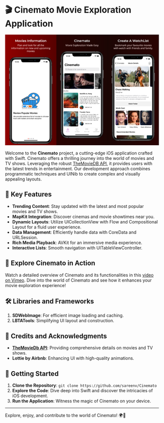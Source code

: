# 🎬 Cinemato Movie Exploration Application

![Cinemato Banner](banner.png)

Welcome to the **Cinemato** project, a cutting-edge iOS application crafted with Swift. Cinemato offers a thrilling journey into the world of movies and TV shows. Leveraging the robust [TheMovieDB API](https://developers.themoviedb.org/), it provides users with the latest trends in entertainment. Our development approach combines programmatic techniques and UINib to create complex and visually appealing layouts.

## 🌟 Key Features

- **Trending Content**: Stay updated with the latest and most popular movies and TV shows.
- **MapKit Integration**: Discover cinemas and movie showtimes near you.
- **Dynamic Layouts**: Utilize UICollectionView with Flow and Compositional Layout for a fluid user experience.
- **Data Management**: Efficiently handle data with CoreData and URLSession.
- **Rich Media Playback**: AVKit for an immersive media experience.
- **Interactive Lists**: Smooth navigation with UITableViewController.

## 🎥 Explore Cinemato in Action

Watch a detailed overview of Cinemato and its functionalities in this [video on Vimeo](https://vimeo.com/753479093). Dive into the world of Cinemato and see how it enhances your movie exploration experience!

## 🛠️ Libraries and Frameworks

1. **SDWebImage**: For efficient image loading and caching.
2. **LBTATools**: Simplifying UI layout and construction.

## 🙌 Credits and Acknowledgments

- **[TheMovieDb API](https://developers.themoviedb.org/)**: Providing comprehensive details on movies and TV shows.
- **Lottie by Airbnb**: Enhancing UI with high-quality animations.

## 🚀 Getting Started

1. **Clone the Repository**: `git clone https://github.com/sareenv/Cinemato`
2. **Explore the Code**: Dive deep into Swift and discover the intricacies of iOS development.
3. **Run the Application**: Witness the magic of Cinemato on your device.

---

Explore, enjoy, and contribute to the world of Cinemato! 🌍🎥
